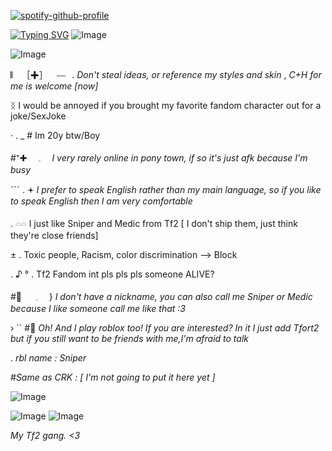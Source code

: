 
[![spotify-github-profile](https://spotify-github-profile.kittinanx.com/api/view?uid=31b2axjveg7jyxuxmzjrnxaxi3my&cover_image=true&theme=novatorem&show_offline=false&background_color=2a1a40&interchange=true&bar_color=c8cfb4&bar_color_cover=false)](https://github.com/kittinan/spotify-github-profile)

[![Typing SVG](https://readme-typing-svg.demolab.com?font=Montserrat&weight=200&pause=3000&color=E1E1E1&background=74468700&vCenter=true&repeat=false&random=true&width=435&lines=Be+polite+throw+piss+to+people.+)](https://git.io/typing-svg)
![Image](https://github.com/user-attachments/assets/ed17ca4f-9174-4bf3-922d-68c576ff02fe)

![Image](https://github.com/user-attachments/assets/55a89bb6-068a-416e-909b-0b1d6abe8bc0)

𝄃𝄀⠀ ［✚］⠀ ⎯⎯⠀. *Don't steal ideas, or reference my styles and skin* , 
*C+H for me is welcome [now]*

ᛝ I would be annoyed if you brought my favorite fandom character out for a joke/SexJoke 

· . _ #  Im 20y btw/Boy

#⁺✚　 𓈒　 *I very rarely online in pony town, if so it's just afk because I'm busy*

ˊˊˊ .  𖥔 *I prefer to speak English rather than my main language, so if you like to speak English then I am very comfortable*

. 𓏏𓏏 I just like Sniper and Medic from Tf2 [ I don't ship them,  just think they're close friends]

± .   Toxic people, Racism, color discrimination —> Block

. ♪ ° .  Tf2 Fandom int pls pls pls someone ALIVE? 

#🥃 　 𓈒　 }   *I don't have a nickname, you can also call me Sniper or Medic because I like someone call me like that :3*

› `` #🍂 *Oh! And I play roblox too! If you are interested? In it I just add Tfort2 but if you still want to be friends with me,I'm afraid to talk*

. *rbl name : Sniper*

#*Same as CRK : [ I'm not going to put it here yet ]*

![Image](https://github.com/user-attachments/assets/e8129bc3-abc0-4342-aeb5-f6bf96f4709d)

![Image](https://github.com/user-attachments/assets/c7c2dd51-32cb-4447-806a-ff740bae3894) 
![Image](https://github.com/user-attachments/assets/3a33bca9-9d25-4d68-8b3a-437f212b9204)

*My Tf2 gang. <3*
